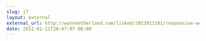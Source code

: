```yaml
---
slug: j7
layout: external
external_url: http://wynnnetherland.com/linked/2012011101/responsive-web-design-and-the-role-of-photoshop
date: 2012-01-11T20:47:07-06:00
---
```

